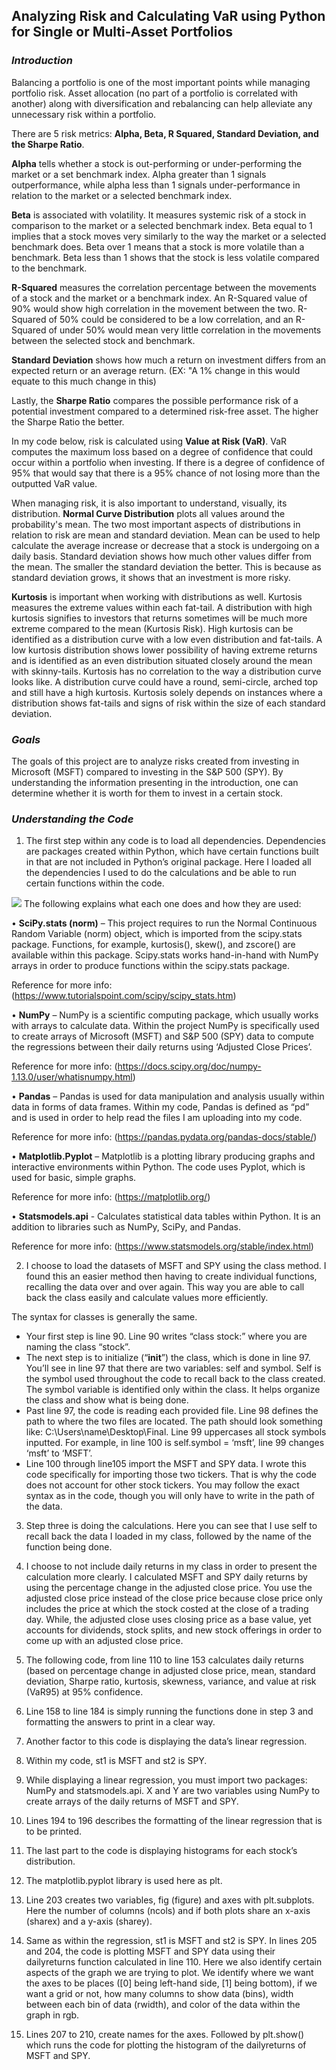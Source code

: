 <h2> <b>Analyzing Risk and Calculating VaR using Python for Single or Multi-Asset Portfolios</b> </h2>

<h3> <i>Introduction</i> </h3>

Balancing a portfolio is one of the most important points while managing portfolio risk. Asset allocation (no part of a portfolio is correlated with another) along with diversification and rebalancing can help alleviate any unnecessary risk within a portfolio. 

There are 5 risk metrics: **Alpha, Beta, R Squared, Standard Deviation, and the Sharpe Ratio**.

**Alpha** tells whether a stock is out-performing or under-performing the market or a set benchmark index. Alpha greater than 1 signals outperformance, while alpha less than 1 signals under-performance in relation to the market or a selected benchmark index.

**Beta** is associated with volatility. It measures systemic risk of a stock in comparison to the market or a selected benchmark index. Beta equal to 1 implies that a stock moves very similarly to the way the market or a selected benchmark does. Beta over 1 means that a stock is more volatile than a benchmark. Beta less than 1 shows that the stock is less volatile compared to the benchmark.

**R-Squared** measures the correlation percentage between the movements of a stock and the market or a benchmark index. An R-Squared value of 90% would show high correlation in the movement between the two. R-Squared of 50% could be considered to be a low correlation, and an R-Squared of under 50% would mean very little correlation in the movements between the selected stock and benchmark.

**Standard Deviation** shows how much a return on investment differs from an expected return or an average return. (EX: "A 1% change in this would equate to this much change in this)

Lastly, the **Sharpe Ratio** compares the possible performance risk of a potential investment compared to a determined risk-free asset. The higher the Sharpe Ratio the better. 

In my code below, risk is calculated using **Value at Risk (VaR)**. VaR computes the maximum loss based on a degree of confidence that could occur within a portfolio when investing. If there is a degree of confidence of 95% that would say that there is a 95% chance of not losing more than the outputted VaR value.

When managing risk, it is also important to understand, visually, its distribution. **Normal Curve Distribution** plots all values around the probability's mean. The two most important aspects of distributions in relation to risk are mean and standard deviation. Mean can be used to help calculate the average increase or decrease that a stock is undergoing on a daily basis. Standard deviation shows how much other values differ from the mean. The smaller the standard deviation the better. This is because as standard deviation grows, it shows that an investment is more risky.

**Kurtosis** is important when working with distributions as well. Kurtosis measures the extreme values within each fat-tail. A distribution with high kurtosis signifies to investors that returns sometimes will be much more extreme compared to the mean (Kurtosis Risk). High kurtosis can be identified as a distribution curve with a low even distribution and fat-tails. A low kurtosis distribution shows lower possibility of having extreme returns and is identified as an even distribution situated closely around the mean with skinny-tails. Kurtosis has no correlation to the way a distribution curve looks like. A distribution curve could have a round, semi-circle, arched top and still have a high kurtosis. Kurtosis solely depends on instances where a distribution shows fat-tails and signs of risk within the size of each standard deviation.



<h3> <i>Goals</i> </h3>

The goals of this project are to analyze risks created from investing in Microsoft (MSFT) compared to investing in the S&P 500 (SPY). By understanding the information presenting in the introduction, one can determine whether it is worth for them to invest in a certain stock.



<h3> <i>Understanding the Code</i> </h3>

1.	The first step within any code is to load all dependencies. Dependencies are packages created within Python, which have certain functions built in that are not included in Python’s original package.
Here I loaded all the dependencies I used to do the calculations and be able to run certain functions within the code.

<img src="RiskIQ/Images/var1.png">
The following explains what each one does and how they are used:

•	**SciPy.stats (norm)** – This project requires to run the Normal Continuous Random Variable (norm) object, which is imported from the scipy.stats package. Functions, for example, kurtosis(), skew(), and zscore() are available within this package. Scipy.stats works hand-in-hand with NumPy arrays in order to produce functions within the scipy.stats package.  

Reference for more info:
(https://www.tutorialspoint.com/scipy/scipy_stats.htm)

•	**NumPy** – NumPy is a scientific computing package, which usually works with arrays to calculate data. Within the project NumPy is specifically used to create arrays of Microsoft (MSFT) and S&P 500 (SPY) data to compute the regressions between their daily returns using ‘Adjusted Close Prices’.

Reference for more info: 
(https://docs.scipy.org/doc/numpy-1.13.0/user/whatisnumpy.html)

•	**Pandas** – Pandas is used for data manipulation and analysis usually within data in forms of data frames. Within my code, Pandas is defined as “pd” and is used in order to help read the files I am uploading into my code.

Reference for more info:
(https://pandas.pydata.org/pandas-docs/stable/) 

•	**Matplotlib.Pyplot** – Matplotlib is a plotting library producing graphs and interactive environments within Python. The code uses Pyplot, which is used for basic, simple graphs.

Reference for more info:
(https://matplotlib.org/)

•	**Statsmodels.api** - Calculates statistical data tables within Python. It is an addition to libraries such as NumPy, SciPy, and Pandas.

Reference for more info:
(https://www.statsmodels.org/stable/index.html)

2.	I choose to load the datasets of MSFT and SPY using the class method. I found this an easier method then having to create individual functions, recalling the data over and over again. This way you are able to call back the class easily and calculate values more efficiently. 

The syntax for classes is generally the same. 
- Your first step is line 90. Line 90 writes “class stock:” where you are naming the class “stock”.
- The next step is to initialize (“__init__”) the class, which is done in line 97. You’ll see in line 97 that there are two variables: self and symbol. Self is the symbol used throughout the code to recall back to the class created. The symbol variable is identified only within the class. It helps organize the class and show what is being done.
- Past line 97, the code is reading each provided file. Line 98 defines the path to where the two files are located. The path should look something like: C:\Users\name\Desktop\Final. Line 99 uppercases all stock symbols inputted. For example, in line 100 is self.symbol = ‘msft’, line 99 changes ‘msft’ to ‘MSFT’.
- Line 100 through line105 import the MSFT and SPY data. I wrote this code specifically for importing those two tickers. That is why the code does not account for other stock tickers. You may follow the exact syntax as in the code, though you will only have to write in the path of the data.


3.	Step three is doing the calculations. Here you can see that I use self to recall back the data I loaded in my class, followed by the name of the function being done.
1.	I choose to not include daily returns in my class in order to present the calculation more clearly. I calculated MSFT and SPY daily returns by using the percentage change in the adjusted close price. You use the adjusted close price instead of the close price because close price only includes the price at which the stock costed at the close of a trading day. While, the adjusted close uses closing price as a base value, yet accounts for dividends, stock splits, and new stock offerings in order to come up with an adjusted close price.
2.	The following code, from line 110 to line 153 calculates daily returns (based on percentage change in adjusted close price, mean, standard deviation, Sharpe ratio, kurtosis, skewness, variance, and value at risk (VaR95) at 95% confidence.

4.	Line 158 to line 184 is simply running the functions done in step 3 and formatting the answers to print in a clear way.

5.	Another factor to this code is displaying the data’s linear regression.
1.	Within my code, st1 is MSFT and st2 is SPY.
2.	While displaying a linear regression, you must import two packages: NumPy and statsmodels.api. X and Y are two variables using NumPy to create arrays of the daily returns of MSFT and SPY.
3.	Lines 194 to 196 describes the formatting of the linear regression that is to be printed.

6.	The last part to the code is displaying histograms for each stock’s distribution. 
1.	The matplotlib.pyplot library is used here as plt.
2.	Line 203 creates two variables, fig (figure) and axes with plt.subplots. Here the number of columns (ncols) and if both plots share an x-axis (sharex) and a y-axis (sharey).
3.	Same as within the regression, st1 is MSFT and st2 is SPY. In lines 205 and 204, the code is plotting MSFT and SPY data using their dailyreturns function calculated in line 110. Here we also identify certain aspects of the graph we are trying to plot. We identify where we want the axes to be places ([0] being left-hand side, [1] being bottom), if we want a grid or not, how many columns to show data (bins), width between each bin of data (rwidth), and color of the data within the graph in rgb. 
4.	Lines 207 to 210, create names for the axes. Followed by plt.show() which runs the code for plotting the histogram of the dailyreturns of MSFT and SPY.

